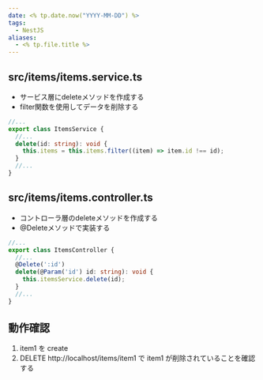 ```yaml
---
date: <% tp.date.now("YYYY-MM-DD") %>
tags:
  - NestJS
aliases:
  - <% tp.file.title %>
---
```

## src/items/items.service.ts 

- サービス層にdeleteメソッドを作成する
- filter関数を使用してデータを削除する

```ts
//...
export class ItemsService {
  //...
  delete(id: string): void {
    this.items = this.items.filter((item) => item.id !== id);
  }
  //...
}
```

## src/items/items.controller.ts

- コントローラ層のdeleteメソッドを作成する
- @Deleteメソッドで実装する

```ts
//...
export class ItemsController {
  //...
  @Delete(':id')
  delete(@Param('id') id: string): void {
    this.itemsService.delete(id);
  }
  //...
}
```

## 動作確認

1. item1 を create
2. DELETE http://localhost/items/item1 で item1 が削除されていることを確認する